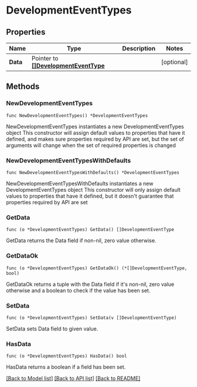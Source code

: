 # DevelopmentEventTypes

## Properties

Name | Type | Description | Notes
------------ | ------------- | ------------- | -------------
**Data** | Pointer to [**[]DevelopmentEventType**](DevelopmentEventType.md) |  | [optional] 

## Methods

### NewDevelopmentEventTypes

`func NewDevelopmentEventTypes() *DevelopmentEventTypes`

NewDevelopmentEventTypes instantiates a new DevelopmentEventTypes object
This constructor will assign default values to properties that have it defined,
and makes sure properties required by API are set, but the set of arguments
will change when the set of required properties is changed

### NewDevelopmentEventTypesWithDefaults

`func NewDevelopmentEventTypesWithDefaults() *DevelopmentEventTypes`

NewDevelopmentEventTypesWithDefaults instantiates a new DevelopmentEventTypes object
This constructor will only assign default values to properties that have it defined,
but it doesn't guarantee that properties required by API are set

### GetData

`func (o *DevelopmentEventTypes) GetData() []DevelopmentEventType`

GetData returns the Data field if non-nil, zero value otherwise.

### GetDataOk

`func (o *DevelopmentEventTypes) GetDataOk() (*[]DevelopmentEventType, bool)`

GetDataOk returns a tuple with the Data field if it's non-nil, zero value otherwise
and a boolean to check if the value has been set.

### SetData

`func (o *DevelopmentEventTypes) SetData(v []DevelopmentEventType)`

SetData sets Data field to given value.

### HasData

`func (o *DevelopmentEventTypes) HasData() bool`

HasData returns a boolean if a field has been set.


[[Back to Model list]](../README.md#documentation-for-models) [[Back to API list]](../README.md#documentation-for-api-endpoints) [[Back to README]](../README.md)


